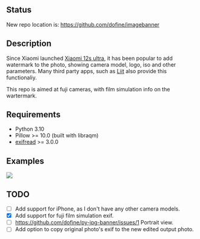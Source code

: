 ## Status
New repo location is: https://github.com/dofine/imagebanner


## Description
Since Xiaomi launched [Xiaomi 12s ultra](https://www.mi.com/global/product/xiaomi-12s-ultra/), it has been popular to add watermark to the photo, showing camera model, logo, iso and other parameters. Many third party apps, such as [Liit](https://apps.apple.com/us/app/liit-photo-editor/id1547215938) also provide this functionaliy. 

This repo is aimed at fuji cameras, with film simulation info on the wartermark.

## Requirements
- Python 3.10
- Pillow >= 10.0 (built with libraqm)
- [exifread](https://pypi.org/project/ExifRead/) >= 3.0.0

## Examples
![](output/test4.jpg)

## TODO
- [ ] Add support for iPhone, as I don't have any other camera models.
- [x] Add support for fuji film simulation exif.
- [ ] https://github.com/dofine/py-jpg-banner/issues/1 Portrait view.
- [ ] Add option to copy original photo's exif to the new edited output photo.
